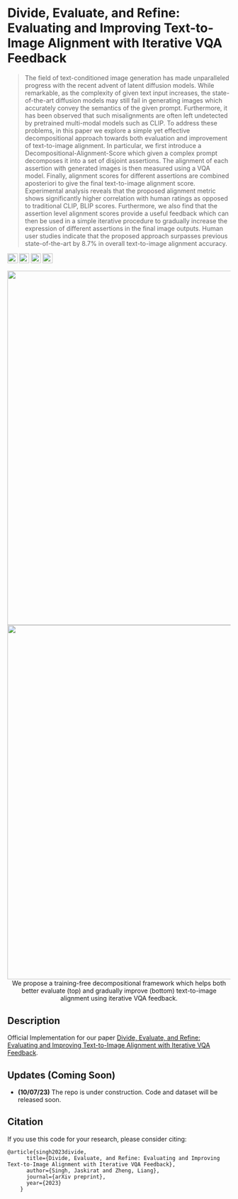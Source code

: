 # Divide, Evaluate, and Refine: Evaluating and Improving Text-to-Image Alignment with Iterative VQA Feedback

> The field of text-conditioned image generation has made unparalleled progress with
the recent advent of latent diffusion models. While remarkable, as the complexity
of given text input increases, the state-of-the-art diffusion models may still fail
in generating images which accurately convey the semantics of the given prompt.
Furthermore, it has been observed that such misalignments are often left undetected
by pretrained multi-modal models such as CLIP. To address these problems, in
this paper we explore a simple yet effective decompositional approach towards
both evaluation and improvement of text-to-image alignment. In particular, we
first introduce a Decompositional-Alignment-Score which given a complex prompt
decomposes it into a set of disjoint assertions. The alignment of each assertion with
generated images is then measured using a VQA model. Finally, alignment scores
for different assertions are combined aposteriori to give the final text-to-image
alignment score. Experimental analysis reveals that the proposed alignment metric
shows significantly higher correlation with human ratings as opposed to traditional
CLIP, BLIP scores. Furthermore, we also find that the assertion level alignment
scores provide a useful feedback which can then be used in a simple iterative
procedure to gradually increase the expression of different assertions in the final
image outputs. Human user studies indicate that the proposed approach surpasses
previous state-of-the-art by 8.7% in overall text-to-image alignment accuracy.

<a href="https://1jsingh.github.io/publications/divide-evaluate-and-refine.pdf"><img src="https://img.shields.io/badge/Paper-arXiv-red?style=for-the-badge" height=22.5></a>
<a href="https://1jsingh.github.io/divide-evaluate-and-refine"><img src="https://img.shields.io/badge/Project-Page-succees?style=for-the-badge&logo=GitHub" height=22.5></a>
<a href="#"><img src="https://img.shields.io/badge/Online-Demo-blue?style=for-the-badge&logo=Streamlit" height=22.5></a>
<a href="#citation"><img src="https://img.shields.io/badge/Paper-Citation-green?style=for-the-badge&logo=Google%20Scholar" height=22.5></a>
<!-- <a href="https://twitter.com/intent/tweet?url=https%3A%2F%2Fgithub.com%2F1jsingh%2Fpaint2pix&text=Unleash%20your%20inner%20artist%20...%20synthesize%20amazing%20artwork%2C%20and%20realistic%20image%20content%20or%20simply%20perform%20a%20range%20of%20diverse%20real%20image%20edits%20using%20just%20coarse%20user%20scribbles.&hashtags=Paint2Pix%2CECCV2022"><img src="https://img.shields.io/badge/Share--white?style=for-the-badge&logo=Twitter" height=22.5></a> -->

<p align="center">
<img src="./docs/overview-eval-v3.png" width="800px"/>  
<img src="./docs/overview-iter-v1.png" width="800px"/>  
<br>
We propose a training-free decompositional framework which helps both better evaluate (top) and gradually improve (bottom) text-to-image alignment using iterative VQA feedback.
</p>

## Description   

Official Implementation for our paper [Divide, Evaluate, and Refine: Evaluating and Improving Text-to-Image Alignment with Iterative VQA Feedback](https://1jsingh.github.io/divide-evaluate-and-refine). 

## Updates (Coming Soon)

* **(10/07/23)** The repo is under construction. Code and dataset will be released soon.

## Citation

If you use this code for your research, please consider citing:
```
@article{singh2023divide,
      title={Divide, Evaluate, and Refine: Evaluating and Improving Text-to-Image Alignment with Iterative VQA Feedback},
      author={Singh, Jaskirat and Zheng, Liang},
      journal={arXiv preprint},
      year={2023}
    }
```



